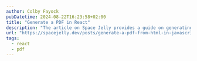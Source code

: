 ```yaml
---
author: Colby Fayock
pubDatetime: 2024-08-22T16:23:58+02:00
title: "Generate a PDF in React"
description: "The article on Space Jelly provides a guide on generating PDFs from HTML using JavaScript. It covers three main methods: html2pdf.js for client-side PDF generation from HTML, React PDF for creating PDFs in a React environment with a component-based API, and Puppeteer for automating browser actions to create PDFs. Each method has its pros and cons, with React PDF being highlighted as a versatile option for embedded text and ease of setup."
url: "https://spacejelly.dev/posts/generate-a-pdf-from-html-in-javascript"
tags:
  - react
  - pdf
---
```

